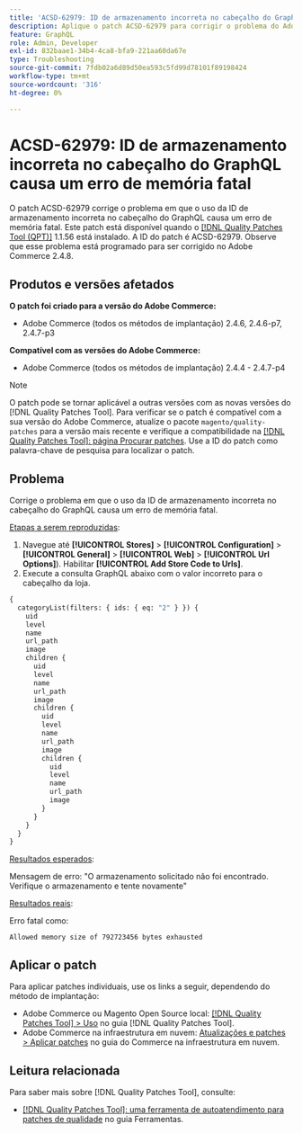 ```yaml
---
title: 'ACSD-62979: ID de armazenamento incorreta no cabeçalho do GraphQL causa um erro de memória fatal'
description: Aplique o patch ACSD-62979 para corrigir o problema do Adobe Commerce em que o uso da ID de armazenamento incorreta no cabeçalho do GraphQL causa um erro fatal de memória
feature: GraphQL
role: Admin, Developer
exl-id: 832baae1-34b4-4ca8-bfa9-221aa60da67e
type: Troubleshooting
source-git-commit: 7fdb02a6d89d50ea593c5fd99d78101f89198424
workflow-type: tm+mt
source-wordcount: '316'
ht-degree: 0%

---
```


# ACSD-62979: ID de armazenamento incorreta no cabeçalho do GraphQL causa um erro de memória fatal

O patch ACSD-62979 corrige o problema em que o uso da ID de armazenamento incorreta no cabeçalho do GraphQL causa um erro de memória fatal. Este patch está disponível quando o [[!DNL Quality Patches Tool (QPT)]](/help/tools/quality-patches-tool/quality-patches-tool-to-self-serve-quality-patches.md) 1.1.56 está instalado. A ID do patch é ACSD-62979. Observe que esse problema está programado para ser corrigido no Adobe Commerce 2.4.8.

## Produtos e versões afetados

**O patch foi criado para a versão do Adobe Commerce:**

* Adobe Commerce (todos os métodos de implantação) 2.4.6, 2.4.6-p7, 2.4.7-p3

**Compatível com as versões do Adobe Commerce:**

* Adobe Commerce (todos os métodos de implantação) 2.4.4 - 2.4.7-p4

>[!NOTE]
>
>O patch pode se tornar aplicável a outras versões com as novas versões do [!DNL Quality Patches Tool]. Para verificar se o patch é compatível com a sua versão do Adobe Commerce, atualize o pacote `magento/quality-patches` para a versão mais recente e verifique a compatibilidade na [[!DNL Quality Patches Tool]: página Procurar patches](https://experienceleague.adobe.com/tools/commerce-quality-patches/index.html?lang=pt-BR). Use a ID do patch como palavra-chave de pesquisa para localizar o patch.

## Problema

Corrige o problema em que o uso da ID de armazenamento incorreta no cabeçalho do GraphQL causa um erro de memória fatal.

<u>Etapas a serem reproduzidas</u>:

1. Navegue até **[!UICONTROL Stores]** > **[!UICONTROL Configuration]** > **[!UICONTROL General]** > **[!UICONTROL Web]** > **[!UICONTROL Url Options]**). Habilitar **[!UICONTROL Add Store Code to Urls]**.
1. Execute a consulta GraphQL abaixo com o valor incorreto para o cabeçalho da loja.

```graphql
{
  categoryList(filters: { ids: { eq: "2" } }) {
    uid
    level
    name
    url_path
    image
    children {
      uid
      level
      name
      url_path
      image
      children {
        uid
        level
        name
        url_path
        image
        children {
          uid
          level
          name
          url_path
          image
        }
      }
    }
  }
}
```

<u>Resultados esperados</u>:

Mensagem de erro: &quot;O armazenamento solicitado não foi encontrado. Verifique o armazenamento e tente novamente&quot;

<u>Resultados reais</u>:

Erro fatal como:

```Allowed memory size of 792723456 bytes exhausted```

## Aplicar o patch

Para aplicar patches individuais, use os links a seguir, dependendo do método de implantação:

* Adobe Commerce ou Magento Open Source local: [[!DNL Quality Patches Tool] > Uso](/help/tools/quality-patches-tool/usage.md) no guia [!DNL Quality Patches Tool].
* Adobe Commerce na infraestrutura em nuvem: [Atualizações e patches > Aplicar patches](https://experienceleague.adobe.com/docs/commerce-cloud-service/user-guide/develop/upgrade/apply-patches.html?lang=pt-BR) no guia do Commerce na infraestrutura em nuvem.

## Leitura relacionada

Para saber mais sobre [!DNL Quality Patches Tool], consulte:

* [[!DNL Quality Patches Tool]: uma ferramenta de autoatendimento para patches de qualidade](/help/tools/quality-patches-tool/quality-patches-tool-to-self-serve-quality-patches.md) no guia Ferramentas.

